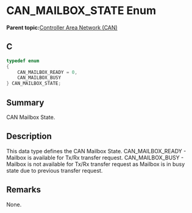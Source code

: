 # CAN\_MAILBOX\_STATE Enum

**Parent topic:**[Controller Area Network \(CAN\)](GUID-F5B9ED1E-1BBD-4120-8CF5-C3104BED03CA.md)

## C

```c
typedef enum
{
    CAN_MAILBOX_READY = 0,
    CAN_MAILBOX_BUSY
} CAN_MAILBOX_STATE;

```

## Summary

CAN Mailbox State.

## Description

This data type defines the CAN Mailbox State. CAN\_MAILBOX\_READY - Mailbox is available for Tx/Rx transfer request. CAN\_MAILBOX\_BUSY - Mailbox is not available for Tx/Rx transfer request as Mailbox is in busy state due to previous transfer request.

## Remarks

None.

